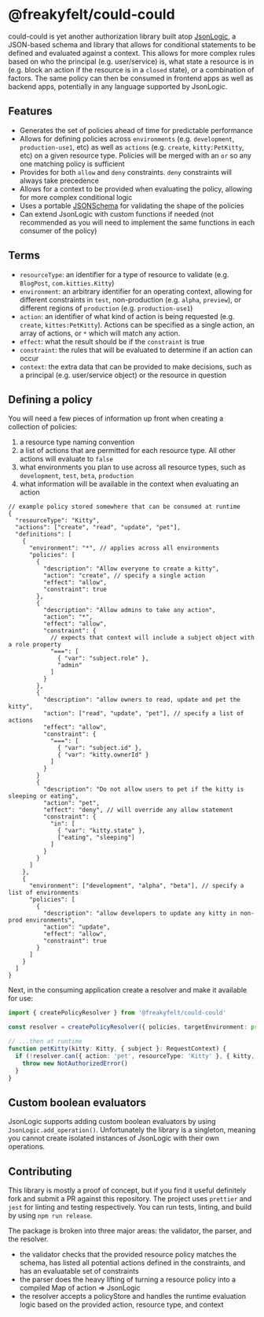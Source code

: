 # @freakyfelt/could-could

could-could is yet another authorization library built atop [JsonLogic](https://jsonlogic.com), a JSON-based schema and library that allows for conditional statements to be defined and evaluated against a context. This allows for more complex rules based on who the principal (e.g. user/service) is, what state a resource is in (e.g. block an action if the resource is in a `closed` state), or a combination of factors. The same policy can then be consumed in frontend apps as well as backend apps, potentially in any language supported by JsonLogic.

## Features

- Generates the set of policies ahead of time for predictable performance
- Allows for defining policies across `environments` (e.g. `development`, `production-use1`, etc) as well as `actions` (e.g. `create`, `kitty:PetKitty`, etc) on a given resource type. Policies will be merged with an `or` so any one matching policy is sufficient
- Provides for both `allow` and `deny` constraints. `deny` constraints will always take precedence
- Allows for a context to be provided when evaluating the policy, allowing for more complex conditional logic
- Uses a portable [JSONSchema](lib/validator/schema.json) for validating the shape of the policies
- Can extend JsonLogic with custom functions if needed (not recommended as you will need to implement the same functions in each consumer of the policy)

## Terms

- `resourceType`: an identifier for a type of resource to validate (e.g. `BlogPost`, `com.kitties.Kitty`)
- `environment`: an arbitrary identifier for an operating context, allowing for different constraints in `test`, non-production (e.g. `alpha`, `preview`), or different regions of `production` (e.g. `production-use1`)
- `action`: an identifier of what kind of action is being requested (e.g. `create`, `kittes:PetKitty`). Actions can be specified as a single action, an array of actions, or `*` which will match any action.
- `effect`: what the result should be if the `constraint` is true
- `constraint`: the rules that will be evaluated to determine if an action can occur
- `context`: the extra data that can be provided to make decisions, such as a principal (e.g. user/service object) or the resource in question

## Defining a policy

You will need a few pieces of information up front when creating a collection of policies:

1. a resource type naming convention
1. a list of actions that are permitted for each resource type. All other actions will evaluate to `false`
1. what environments you plan to use across all resource types, such as `development`, `test`, `beta`, `production`
1. what information will be available in the context when evaluating an action

```jsonc
// example policy stored somewhere that can be consumed at runtime
{
  "resourceType": "Kitty",
  "actions": ["create", "read", "update", "pet"],
  "definitions": [
    {
      "environment": "*", // applies across all environments
      "policies": [
        {
          "description": "Allow everyone to create a kitty",
          "action": "create", // specify a single action
          "effect": "allow",
          "constraint": true
        },
        {
          "description": "Allow admins to take any action",
          "action": "*",
          "effect": "allow",
          "constraint": {
            // expects that context will include a subject object with a role property
            "===": [
              { "var": "subject.role" },
              "admin"
            ]
          }
        },
        {
          "description": "allow owners to read, update and pet the kitty",
          "action": ["read", "update", "pet"], // specify a list of actions
          "effect": "allow",
          "constraint": {
            "===": [
              { "var": "subject.id" },
              { "var": "kitty.ownerId" }
            ]
          }
        }
        {
          "description": "Do not allow users to pet if the kitty is sleeping or eating",
          "action": "pet",
          "effect": "deny", // will override any allow statement
          "constraint": {
            "in": [
              { "var": "kitty.state" },
              ["eating", "sleeping"]
            ]
          }
        }
      ]
    },
    {
      "environment": ["development", "alpha", "beta"], // specify a list of environments
      "policies": [
        {
          "description": "allow developers to update any kitty in non-prod environments",
          "action": "update",
          "effect": "allow",
          "constraint": true
        }
      ]
    }
  ]
}
```

Next, in the consuming application create a resolver and make it available for use:

```ts
import { createPolicyResolver } from '@freakyfelt/could-could'

const resolver = createPolicyResolver({ policies, targetEnvironment: process.env.NODE_ENV })

// ...then at runtime
function petKitty(kitty: Kitty, { subject }: RequestContext) {
  if (!resolver.can({ action: 'pet', resourceType: 'Kitty' }, { kitty, subject })) {
    throw new NotAuthorizedError()
  }
}
```

## Custom boolean evaluators

JsonLogic supports adding custom boolean evaluators by using `JsonLogic.add_operation()`. Unfortunately the library is a singleton, meaning you cannot create isolated instances of JsonLogic with their own operations.

## Contributing

This library is mostly a proof of concept, but if you find it useful definitely fork and submit a PR against this repository. The project uses `prettier` and `jest` for linting and testing respectively. You can run tests, linting, and build by using `npm run release`.

The package is broken into three major areas: the validator, the parser, and the resolver.

* the validator checks that the provided resource policy matches the schema, has listed all potential actions defined in the constraints, and has an evaluatable set of constraints
* the parser does the heavy lifting of turning a resource policy into a compiled Map of action => JsonLogic
* the resolver accepts a policyStore and handles the runtime evaluation logic based on the provided action, resource type, and context
